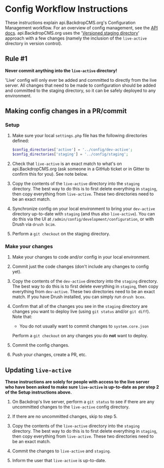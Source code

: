 # Config Workflow Instructions

These instructions explain api.BackdropCMS.org's Configuration Management
workflow. For an overview of config management, see the
[API docs](https://api.backdropcms.org/documentation/working-configuration).
api.BackdropCMS.org uses the
'[Versioned staging directory](https://api.backdropcms.org/documentation/versioned-staging-directory)'
approach with a few changes (namely the inclusion of the `live-active` directory
in version control).

## Rule #1

**Never commit anything into the `live-active` directory!**

'Live' config will only ever be added and committed to directly from the live
server. All changes that need to be made to configuration should be added and
committed to the staging directory, so it can be safely deployed to any
environment.

## Making config changes in a PR/commit

### Setup

1. Make sure your local `settings.php` file has the following directories
   defined:
   ```php
   $config_directories['active'] = '../config/dev-active';
   $config_directories['staging'] = '../config/staging';
   ```

2. Check that `live-active` is an exact match to what's on api.BackdropCMS.org
   (ask someone in a GitHub ticket or in Gitter to confirm this for you). See
   note below.

3. Copy the contents of the `live-active` directory into the `staging`
   directory. The best way to do this is to first delete everything in
   `staging`, then copy everything from `live-active`. These two directories
   need to be an exact match.

4. Synchronize config on your local environment to bring your `dev-active`
   directory up-to-date with `staging` (and thus also `live-active`). You can do
   this via the UI at `/admin/config/development/configuration`, or with Drush
   via `drush bcim`.

5. Perform a `git checkout` on the staging directory.

### Make your changes

1. Make your changes to code and/or config in your local environment.

2. Commit just the code changes (don't include any changes to config yet).

3. Copy the contents of the `dev-active` directory into the `staging` directory.
   The best way to do this is to first delete everything in `staging`, then copy
   everything from `dev-active`. These two directories need to be an exact
   match. If you have Drush installed, you can simply run `drush bcex`.

4. Confirm that all of the changes you see in the `staging` directory are
   changes you want to deploy live (using `git status` and/or `git diff`). Note
   that:

   - You do not usually want to commit changes to `system.core.json`

   Perform a `git checkout` on any changes you do **not** want to deploy.

5. Commit the config changes.

6. Push your changes, create a PR, etc.

## Updating `live-active`

**These instructions are solely for people with access to the live server who
have been asked to make sure `live-active` is up-to-date as per step 2 of the
Setup instructions above.**

1. On Backdrop's live server, perform a `git status` to see if there are any
   uncommitted changes to the `live-active` config directory.

2. If there are no uncommitted changes, skip to step 5.

3. Copy the contents of the `live-active` directory into the `staging`
   directory. The best way to do this is to first delete everything in
   `staging`, then copy everything from `live-active`. These two directories
   need to be an exact match.

4. Commit the changes to `live-active` and `staging`.

5. Inform the user that `live-active` is up-to-date.
